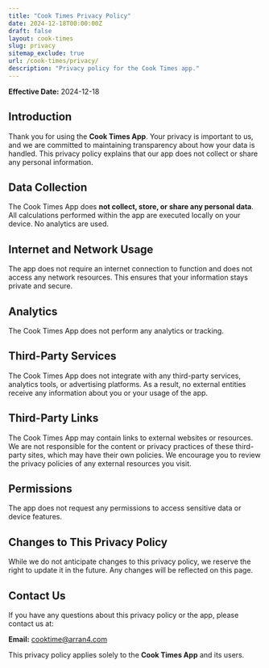 ```yaml
---
title: "Cook Times Privacy Policy"
date: 2024-12-18T00:00:00Z
draft: false
layout: cook-times
slug: privacy
sitemap_exclude: true
url: /cook-times/privacy/
description: "Privacy policy for the Cook Times app."
---
```


**Effective Date:** 2024-12-18

## Introduction
Thank you for using the **Cook Times App**. Your privacy is important to us, and we are committed to maintaining transparency about how your data is handled. This privacy policy explains that our app does not collect or share any personal information.

## Data Collection
The Cook Times App does **not collect, store, or share any personal data**. All calculations performed within the app are executed locally on your device. No analytics are used.

## Internet and Network Usage
The app does not require an internet connection to function and does not access any network resources. This ensures that your information stays private and secure.

## Analytics
The Cook Times App does not perform any analytics or tracking.

## Third-Party Services
The Cook Times App does not integrate with any third-party services, analytics tools, or advertising platforms. As a result, no external entities receive any information about you or your usage of the app.

## Third-Party Links
The Cook Times App may contain links to external websites or resources. We are not responsible for the content or privacy practices of these third-party sites, which may have their own policies. We encourage you to review the privacy policies of any external resources you visit.

## Permissions
The app does not request any permissions to access sensitive data or device features.

## Changes to This Privacy Policy
While we do not anticipate changes to this privacy policy, we reserve the right to update it in the future. Any changes will be reflected on this page.

## Contact Us
If you have any questions about this privacy policy or the app, please contact us at:

**Email:** [cooktime@arran4.com](mailto:cooktime@arran4.com)

This privacy policy applies solely to the **Cook Times App** and its users.
